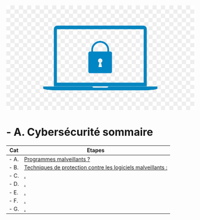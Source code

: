 <a name="balise_00"></a>
![Apache_logo](./images/Cybersécurité_logo.jpg)

# - A. Cybersécurité sommaire

| Cat | Etapes |
|------|------|
| - A. | [Programmes malveillants ?](Programmes_malveillants.md) |
| - B. | [Techniques de protection contre les logiciels malveillants :](#Techniques_de_protection_contre_les_logiciels_malveillants.md) |
| - C. | [.](#balise_03) |
| - D. | [.](#balise_02) |
| - E. | [.](#balise_03) |
| - F. | [.](#balise_02) |
| - G. | [.](#balise_03) |

